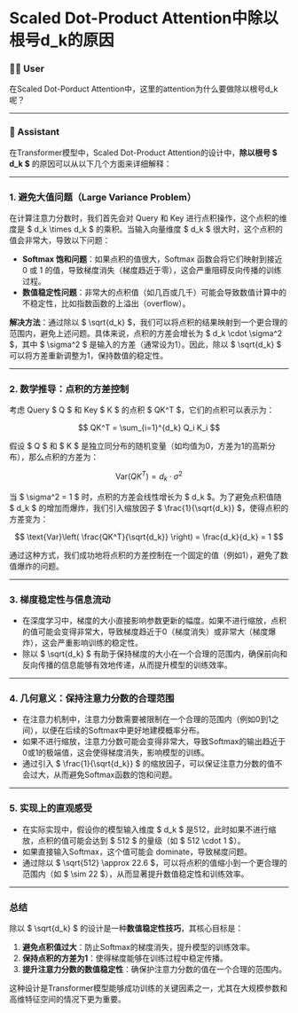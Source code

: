 # Scaled Dot-Product Attention中除以根号d_k的原因

### 🧑‍💻 User

在Scaled Dot-Porduct Attention中，这里的attention为什么要做除以根号d_k呢？

---

### 🤖 Assistant

在Transformer模型中，Scaled Dot-Product Attention的设计中，**除以根号 $ d_k $** 的原因可以从以下几个方面来详细解释：

---

### **1. 避免大值问题（Large Variance Problem）**
在计算注意力分数时，我们首先会对 Query 和 Key 进行点积操作，这个点积的维度是 $ d_k \times d_k $ 的乘积。当输入向量维度 $ d_k $ 很大时，这个点积的值会非常大，导致以下问题：

- **Softmax 饱和问题**：如果点积的值很大，Softmax 函数会将它们映射到接近 0 或 1 的值，导致梯度消失（梯度趋近于零），这会严重阻碍反向传播的训练过程。
- **数值稳定性问题**：非常大的点积值（如几百或几千）可能会导致数值计算中的不稳定性，比如指数函数的上溢出（overflow）。

**解决方法**：通过除以 $ \sqrt{d_k} $，我们可以将点积的结果映射到一个更合理的范围内，避免上述问题。具体来说，点积的方差会增长为 $ d_k \cdot \sigma^2 $，其中 $ \sigma^2 $ 是输入的方差（通常设为1）。因此，除以 $ \sqrt{d_k} $ 可以将方差重新调整为1，保持数值的稳定性。

---

### **2. 数学推导：点积的方差控制**
考虑 Query $ Q $ 和 Key $ K $ 的点积 $ QK^T $，它们的点积可以表示为：

$$
QK^T = \sum_{i=1}^{d_k} Q_i K_i
$$

假设 $ Q $ 和 $ K $ 是独立同分布的随机变量（如均值为0，方差为1的高斯分布），那么点积的方差为：

$$
\text{Var}(QK^T) = d_k \cdot \sigma^2
$$

当 $ \sigma^2 = 1 $ 时，点积的方差会线性增长为 $ d_k $。为了避免点积值随 $ d_k $ 的增加而爆炸，我们引入缩放因子 $ \frac{1}{\sqrt{d_k}} $，使得点积的方差变为：

$$
\text{Var}\left( \frac{QK^T}{\sqrt{d_k}} \right) = \frac{d_k}{d_k} = 1
$$

通过这种方式，我们成功地将点积的方差控制在一个固定的值（例如1），避免了数值爆炸的问题。

---

### **3. 梯度稳定性与信息流动**
- 在深度学习中，梯度的大小直接影响参数更新的幅度。如果不进行缩放，点积的值可能会变得非常大，导致梯度趋近于0（梯度消失）或非常大（梯度爆炸），这会严重影响训练的稳定性。
- 除以 $ \sqrt{d_k} $ 有助于保持梯度的大小在一个合理的范围内，确保前向和反向传播的信息能够有效地传递，从而提升模型的训练效率。

---

### **4. 几何意义：保持注意力分数的合理范围**
- 在注意力机制中，注意力分数需要被限制在一个合理的范围内（例如0到1之间），以便在后续的Softmax中更好地建模概率分布。
- 如果不进行缩放，注意力分数可能会变得非常大，导致Softmax的输出趋近于0或1的极端值，这会使得梯度消失，影响模型的训练。
- 通过引入 $ \frac{1}{\sqrt{d_k}} $ 的缩放因子，可以保证注意力分数的值不会过大，从而避免Softmax函数的饱和问题。

---

### **5. 实现上的直观感受**
- 在实际实现中，假设你的模型输入维度 $ d_k $ 是512，此时如果不进行缩放，点积的值可能会达到 $ 512 $ 的量级（如 $ 512 \cdot 1 $）。
- 如果直接输入Softmax，这个值可能会 dominate，导致梯度问题。
- 通过除以 $ \sqrt{512} \approx 22.6 $，可以将点积的值缩小到一个更合理的范围内（如 $ \sim 22 $），从而显著提升数值稳定性和训练效率。

---

### **总结**
除以 $ \sqrt{d_k} $ 的设计是一种**数值稳定性技巧**，其核心目标是：

1. **避免点积值过大**：防止Softmax的梯度消失，提升模型的训练效率。
2. **保持点积的方差为1**：使得梯度能够在训练过程中稳定传播。
3. **提升注意力分数的数值稳定性**：确保护注意力分数的值在一个合理的范围内。

这种设计是Transformer模型能够成功训练的关键因素之一，尤其在大规模参数和高维特征空间的情况下更为重要。